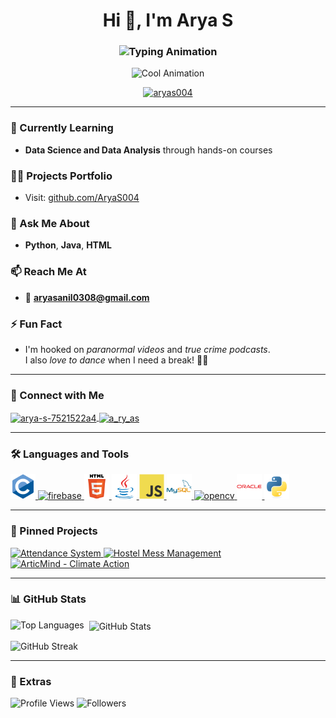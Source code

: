 <h1 align="center">Hi 👋, I'm Arya S</h1>

<h3 align="center">
  <img src="https://readme-typing-svg.demolab.com?font=Fira+Code&duration=4000&pause=1500&color=3BB9FF&center=true&vCenter=true&width=1000&lines=A+passionate+B.Tech+IT+student+at+LBSITW,+Trivandrum.;Eager+to+build+impactful+tech+solutions.+" alt="Typing Animation" />
</h3>

<p align="center">
  <img src="newgif.gif" alt="Cool Animation" width="60%" style="max-width: 400px;" />
</p>

<p align="center">
  <a href="https://github.com/ryo-ma/github-profile-trophy">
    <img src="https://github-profile-trophy.vercel.app/?username=aryas004" alt="aryas004" />
  </a>
</p>

---

### 🌱 Currently Learning
- **Data Science and Data Analysis** through hands-on courses

### 👨‍💻 Projects Portfolio
- Visit: [github.com/AryaS004](https://github.com/AryaS004)

### 💬 Ask Me About
- **Python**, **Java**, **HTML**

### 📫 Reach Me At
- 📧 **aryasanil0308@gmail.com**

### ⚡ Fun Fact
- I'm hooked on *paranormal videos* and *true crime podcasts*.  
  I also *love to dance* when I need a break! 👻💃

---

### 🔗 Connect with Me
<p align="left">
  <a href="https://linkedin.com/in/arya-s-7521522a4" target="blank">
    <img align="center" src="https://raw.githubusercontent.com/rahuldkjain/github-profile-readme-generator/master/src/images/icons/Social/linked-in-alt.svg" alt="arya-s-7521522a4" height="30" width="40" />
  </a>
  <a href="https://instagram.com/a_ry_as" target="blank">
    <img align="center" src="https://raw.githubusercontent.com/rahuldkjain/github-profile-readme-generator/master/src/images/icons/Social/instagram.svg" alt="a_ry_as" height="30" width="40" />
  </a>
</p>

---

### 🛠️ Languages and Tools
<p align="left">
  <a href="https://www.cprogramming.com/" target="_blank"> <img src="https://raw.githubusercontent.com/devicons/devicon/master/icons/c/c-original.svg" alt="c" width="40" height="40"/> </a>
  <a href="https://firebase.google.com/" target="_blank"> <img src="https://www.vectorlogo.zone/logos/firebase/firebase-icon.svg" alt="firebase" width="40" height="40"/> </a>
  <a href="https://www.w3.org/html/" target="_blank"> <img src="https://raw.githubusercontent.com/devicons/devicon/master/icons/html5/html5-original-wordmark.svg" alt="html5" width="40" height="40"/> </a>
  <a href="https://www.java.com" target="_blank"> <img src="https://raw.githubusercontent.com/devicons/devicon/master/icons/java/java-original.svg" alt="java" width="40" height="40"/> </a>
  <a href="https://developer.mozilla.org/en-US/docs/Web/JavaScript" target="_blank"> <img src="https://raw.githubusercontent.com/devicons/devicon/master/icons/javascript/javascript-original.svg" alt="javascript" width="40" height="40"/> </a>
  <a href="https://www.mysql.com/" target="_blank"> <img src="https://raw.githubusercontent.com/devicons/devicon/master/icons/mysql/mysql-original-wordmark.svg" alt="mysql" width="40" height="40"/> </a>
  <a href="https://opencv.org/" target="_blank"> <img src="https://www.vectorlogo.zone/logos/opencv/opencv-icon.svg" alt="opencv" width="40" height="40"/> </a>
  <a href="https://www.oracle.com/" target="_blank"> <img src="https://raw.githubusercontent.com/devicons/devicon/master/icons/oracle/oracle-original.svg" alt="oracle" width="40" height="40"/> </a>
  <a href="https://www.python.org" target="_blank"> <img src="https://raw.githubusercontent.com/devicons/devicon/master/icons/python/python-original.svg" alt="python" width="40" height="40"/> </a>
</p>

---

### 📌 Pinned Projects
<p align="left">
  <a href="https://github.com/AryaS004/Mini-Project">
    <img src="https://img.shields.io/badge/Attendance%20System-Face%20Recognition-blue?style=flat-square&logo=python" alt="Attendance System" />
  </a>
  <a href="https://github.com/AryaS004/Hostel-mess-management">
    <img src="https://img.shields.io/badge/Hostel%20Mess%20Management-Project-orange?style=flat-square&logo=mysql" alt="Hostel Mess Management" />
  </a>
  <a href="https://github.com/Varalakshmi2354/Aakasham">
    <img src="https://img.shields.io/badge/Climate%20Action-ArticMind%20Website-blue?style=flat-square&logo=html5" alt="ArticMind - Climate Action" />
  </a>
</p>


---

### 📊 GitHub Stats
<p>
  <img align="left" src="https://github-readme-stats.vercel.app/api/top-langs?username=aryas004&show_icons=true&locale=en&layout=compact" alt="Top Languages" />
</p>

<p>&nbsp;
  <img align="center" src="https://github-readme-stats.vercel.app/api?username=aryas004&show_icons=true&locale=en" alt="GitHub Stats" />
</p>

<p>
  <img align="center" src="https://github-readme-streak-stats.herokuapp.com/?user=aryas004&" alt="GitHub Streak" />
</p>

---

### 👀 Extras
![Profile Views](https://komarev.com/ghpvc/?username=aryas004&label=Profile%20views&color=0e75b6&style=flat)
![Followers](https://img.shields.io/github/followers/aryas004?label=Followers&style=social)
